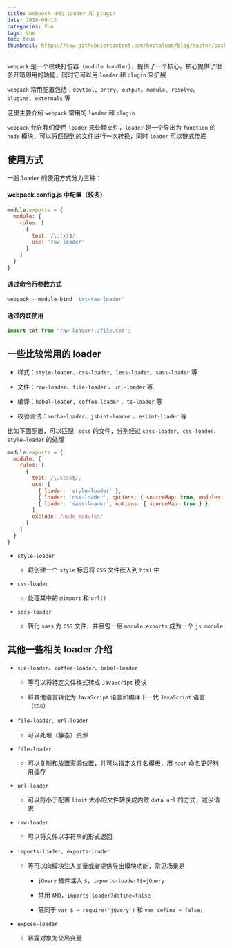 ```yaml
---
title: webpack 中的 loader 和 plugin
date: 2018-09-12
categories: Vue
tags: Vue
toc: true
thumbnail: https://raw.githubusercontent.com/heptaluan/blog/master/backups/cdn/cover/13.jpg
---
```


`webpack` 是一个模块打包器（`module bundler`），提供了一个核心，核心提供了很多开箱即用的功能，同时它可以用 `loader` 和 `plugin` 来扩展

<!--more-->

`webpack` 常用配置包括：`devtool`、`entry`、`output`、`module`、`resolve`、`plugins`、`externals` 等

这里主要介绍 `webpack` 常用的 `loader` 和 `plugin`

`webpack` 允许我们使用 `loader` 来处理文件，`loader` 是一个导出为 `function` 的 `node` 模块，可以将匹配到的文件进行一次转换，同时 `loader` 可以链式传递



## 使用方式

一般 `loader` 的使用方式分为三种：

#### webpack.config.js 中配置（较多）

```js
module.exports = {
  module: {
    rules: [
      {
        test: /\.txt$/,
        use: 'raw-loader'
      }
    ]
  }
}
```

#### 通过命令行参数方式

```js
webpack --module-bind 'txt=raw-loader'
```

#### 通过内联使用

```js
import txt from 'raw-loader!./file.txt';
```


## 一些比较常用的 loader

* 样式：`style-loader`、`css-loader`、`less-loader`、`sass-loader` 等

* 文件：`raw-loader`、`file-loader` 、`url-loader` 等

* 编译：`babel-loader`、`coffee-loader` 、`ts-loader` 等

* 校验测试：`mocha-loader`、`jshint-loader` 、`eslint-loader` 等


比如下面配置，可以匹配 `.scss` 的文件，分别经过 `sass-loader`、`css-loader`、`style-loader` 的处理

```js
module.exports = {
  module: {
    rules: [
      {
        test: /\.scss$/,
        use: [
          { loader: 'style-loader' },
          { loader: 'css-loader', options: { sourceMap: true, modules: true } },
          { loader: 'sass-loader', options: { sourceMap: true } }
        ],
        exclude: /node_modules/
      }
    ]
  }
}
```

* `style-loader`

  * 将创建一个 `style` 标签将 `CSS` 文件嵌入到 `html` 中

* `css-loader`

  * 处理其中的 `@import` 和 `url()`

* `sass-loader`

  * 转化 `sass` 为 `CSS` 文件，并且包一层 `module.exports` 成为一个 `js module`


## 其他一些相关 loader 介绍

* `vue-loader`、`coffee-loader`、`babel-loader`

  * 等可以将特定文件格式转成 `JavaScript` 模块
  
  * 将其他语言转化为 `JavaScript` 语言和编译下一代 `JavaScript` 语言（`ES6`）

* `file-loader`、`url-loader` 

  * 可以处理（静态）资源

* `file-loader` 

  * 可以复制和放置资源位置，并可以指定文件名模板，用 `hash` 命名更好利用缓存

* `url-loader` 

  * 可以将小于配置 `limit` 大小的文件转换成内敛 `data url` 的方式，减少请求

* `raw-loader` 

  * 可以将文件以字符串的形式返回

* `imports-loader`、`exports-loader` 

  * 等可以向模块注入变量或者提供导出模块功能，常见场景是

    * `jQuery` 插件注入 `$`，`imports-loader?$=jQuery`

    * 禁用 `AMD`，`imports-loader?define=false`

    * 等同于 `var $ = require('jQuery')` 和 `var define = false;`

* `expose-loader`
 
  * 暴露对象为全局变量
